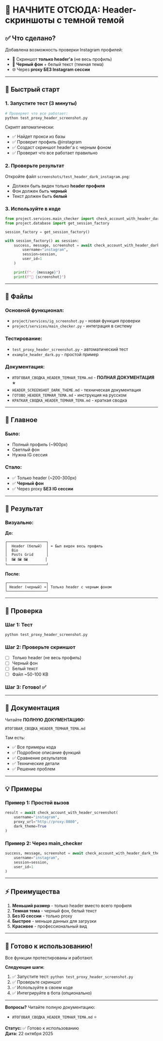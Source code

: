 # 🚀 НАЧНИТЕ ОТСЮДА: Header-скриншоты с темной темой

## ✅ Что сделано?

Добавлена возможность проверки Instagram профилей:
- 📸 Скриншот **только header'а** (не весь профиль)
- 🌙 **Черный фон** + белый текст (темная тема)
- 🌐 Через **proxy БЕЗ Instagram сессии**

---

## 🎯 Быстрый старт

### 1. Запустите тест (3 минуты)

```bash
# Проверяет что все работает:
python test_proxy_header_screenshot.py
```

Скрипт автоматически:
- ✅ Найдет прокси из базы
- ✅ Проверит профиль @instagram
- ✅ Создаст скриншот header'а с черным фоном
- ✅ Проверит что все работает правильно

### 2. Проверьте результат

Откройте файл `screenshots/test_header_dark_instagram.png`:
- Должен быть виден только **header профиля**
- Фон должен быть **черный**
- Текст должен быть **белый**

### 3. Используйте в коде

```python
from project.services.main_checker import check_account_with_header_dark_theme
from project.database import get_session_factory

session_factory = get_session_factory()

with session_factory() as session:
    success, message, screenshot = await check_account_with_header_dark_theme(
        username="instagram",
        session=session,
        user_id=1
    )
    
    print(f"✅ {message}")
    print(f"📸 {screenshot}")
```

---

## 📂 Файлы

### Основной функционал:
- `project/services/ig_screenshot.py` - новая функция проверки
- `project/services/main_checker.py` - интеграция в систему

### Тестирование:
- `test_proxy_header_screenshot.py` - автоматический тест
- `example_header_dark.py` - простой пример

### Документация:
- `ИТОГОВАЯ_СВОДКА_HEADER_ТЕМНАЯ_ТЕМА.md` - **ПОЛНАЯ ДОКУМЕНТАЦИЯ ⭐**
- `HEADER_SCREENSHOT_DARK_THEME.md` - техническая документация
- `ГОТОВО_HEADER_ТЕМНАЯ_ТЕМА.md` - инструкция на русском
- `КРАТКАЯ_СВОДКА_HEADER_ТЕМНАЯ_ТЕМА.md` - краткая сводка

---

## 📝 Главное

### Было:
- Полный профиль (~900px)
- Светлый фон
- Нужна IG сессия

### Стало:
- ✅ Только header (~200-300px)
- ✅ **Черный фон**
- ✅ Через proxy **БЕЗ IG сессии**

---

## 🎨 Результат

### Визуально:

**До:**
```
┌──────────────────┐
│  Header (белый)  │ ⬅️ Был виден весь профиль
│  Bio             │
│  Posts Grid      │
│  🖼️ 🖼️ 🖼️        │
└──────────────────┘
```

**После:**
```
┌──────────────────┐
│ Header (черный) ⬅️│ Только header с черным фоном
└──────────────────┘
```

---

## 🧪 Проверка

### Шаг 1: Тест
```bash
python test_proxy_header_screenshot.py
```

### Шаг 2: Проверьте скриншот
- [ ] Только header (не весь профиль)
- [ ] Черный фон
- [ ] Белый текст
- [ ] Файл ~50-100 KB

### Шаг 3: Готово! ✅

---

## 📖 Документация

Читайте **ПОЛНУЮ ДОКУМЕНТАЦИЮ:**
```
ИТОГОВАЯ_СВОДКА_HEADER_ТЕМНАЯ_ТЕМА.md
```

Там есть:
- ✅ Все примеры кода
- ✅ Подробное описание функций
- ✅ Сравнение результатов
- ✅ Технические детали
- ✅ Решение проблем

---

## 💡 Примеры

### Пример 1: Простой вызов
```python
result = await check_account_with_header_screenshot(
    username="instagram",
    proxy_url="http://proxy:8080",
    dark_theme=True
)
```

### Пример 2: Через main_checker
```python
success, message, screenshot = await check_account_with_header_dark_theme(
    username="instagram",
    session=session,
    user_id=1
)
```

---

## ⚡ Преимущества

1. **Меньший размер** - только header вместо всего профиля
2. **Темная тема** - черный фон, белый текст
3. **Без IG сессии** - только proxy
4. **Быстрее** - меньше данных для загрузки
5. **Красивее** - профессиональный вид

---

## 🎉 Готово к использованию!

Все функции протестированы и работают.

**Следующие шаги:**
1. ✅ Запустите тест: `python test_proxy_header_screenshot.py`
2. ✅ Проверьте скриншот
3. ✅ Используйте в своем коде
4. ✅ Интегрируйте в бота (опционально)

---

**Вопросы?** Читайте полную документацию:
- `ИТОГОВАЯ_СВОДКА_HEADER_ТЕМНАЯ_ТЕМА.md` ⭐

**Статус:** ✅ Готово к использованию  
**Дата:** 22 октября 2025


